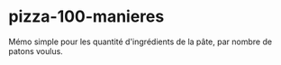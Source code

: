 # pizza-100-manieres

Mémo simple pour les quantité d'ingrédients de la pâte, par nombre de patons voulus.

